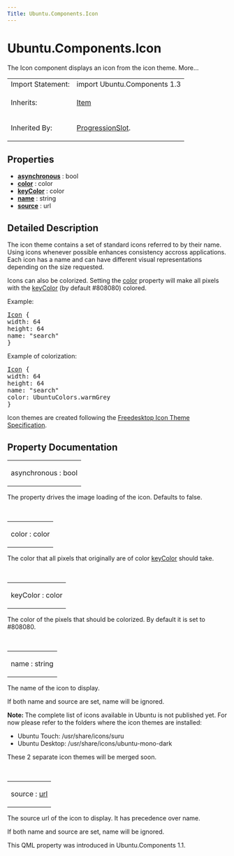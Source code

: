 ```yaml
---
Title: Ubuntu.Components.Icon
---
```


# Ubuntu.Components.Icon

<span class="subtitle"></span>
<!-- $$$Icon-brief -->
<p>The Icon component displays an icon from the icon theme. More...</p>
<!-- @@@Icon -->
<table class="alignedsummary">
<tr><td class="memItemLeft rightAlign topAlign"> Import Statement:</td><td class="memItemRight bottomAlign"> import Ubuntu.Components 1.3</td></tr><tr><td class="memItemLeft rightAlign topAlign"> Inherits:</td><td class="memItemRight bottomAlign"> <p><a href="QtQuick.Item.md">Item</a></p>
</td></tr><tr><td class="memItemLeft rightAlign topAlign"> Inherited By:</td><td class="memItemRight bottomAlign"> <p><a href="Ubuntu.Components.ProgressionSlot.md">ProgressionSlot</a>.</p>
</td></tr></table><ul>
</ul>
<h2 id="properties">Properties</h2>
<ul>
<li class="fn"><b><b><a href="#asynchronous-prop">asynchronous</a></b></b> : bool</li>
<li class="fn"><b><b><a href="#color-prop">color</a></b></b> : color</li>
<li class="fn"><b><b><a href="#keyColor-prop">keyColor</a></b></b> : color</li>
<li class="fn"><b><b><a href="#name-prop">name</a></b></b> : string</li>
<li class="fn"><b><b><a href="#source-prop">source</a></b></b> : url</li>
</ul>
<!-- $$$Icon-description -->
<h2 id="details">Detailed Description</h2>
</p>
<p>The icon theme contains a set of standard icons referred to by their name. Using icons whenever possible enhances consistency accross applications. Each icon has a name and can have different visual representations depending on the size requested.</p>
<p>Icons can also be colorized. Setting the <a href="#color-prop">color</a> property will make all pixels with the <a href="#keyColor-prop">keyColor</a> (by default #808080) colored.</p>
<p>Example:</p>
<pre class="qml"><span class="type"><a href="index.html">Icon</a></span> {
<span class="name">width</span>: <span class="number">64</span>
<span class="name">height</span>: <span class="number">64</span>
<span class="name">name</span>: <span class="string">&quot;search&quot;</span>
}</pre>
<p>Example of colorization:</p>
<pre class="qml"><span class="type"><a href="index.html">Icon</a></span> {
<span class="name">width</span>: <span class="number">64</span>
<span class="name">height</span>: <span class="number">64</span>
<span class="name">name</span>: <span class="string">&quot;search&quot;</span>
<span class="name">color</span>: <span class="name">UbuntuColors</span>.<span class="name">warmGrey</span>
}</pre>
<p>Icon themes are created following the <a href="http://standards.freedesktop.org/icon-theme-spec/icon-theme-spec-latest.html">Freedesktop Icon Theme Specification</a>.</p>
<!-- @@@Icon -->
<h2>Property Documentation</h2>
<!-- $$$asynchronous -->
<table class="qmlname"><tr valign="top" id="asynchronous-prop"><td class="tblQmlPropNode"><p><span class="name">asynchronous</span> : <span class="type">bool</span></p></td></tr></table><p>The property drives the image loading of the icon. Defaults to false.</p>
<!-- @@@asynchronous -->
<br/>
<!-- $$$color -->
<table class="qmlname"><tr valign="top" id="color-prop"><td class="tblQmlPropNode"><p><span class="name">color</span> : <span class="type">color</span></p></td></tr></table><p>The color that all pixels that originally are of color <a href="#keyColor-prop">keyColor</a> should take.</p>
<!-- @@@color -->
<br/>
<!-- $$$keyColor -->
<table class="qmlname"><tr valign="top" id="keyColor-prop"><td class="tblQmlPropNode"><p><span class="name">keyColor</span> : <span class="type">color</span></p></td></tr></table><p>The color of the pixels that should be colorized. By default it is set to #808080.</p>
<!-- @@@keyColor -->
<br/>
<!-- $$$name -->
<table class="qmlname"><tr valign="top" id="name-prop"><td class="tblQmlPropNode"><p><span class="name">name</span> : <span class="type">string</span></p></td></tr></table><p>The name of the icon to display.</p>
<p>If both name and source are set, name will be ignored.</p>
<p><b>Note: </b>The complete list of icons available in Ubuntu is not published yet. For now please refer to the folders where the icon themes are installed:</p><ul>
<li>Ubuntu Touch: /usr/share/icons/suru</li>
<li>Ubuntu Desktop: /usr/share/icons/ubuntu-mono-dark</li>
</ul>
<p>These 2 separate icon themes will be merged soon.</p>
<!-- @@@name -->
<br/>
<!-- $$$source -->
<table class="qmlname"><tr valign="top" id="source-prop"><td class="tblQmlPropNode"><p><span class="name">source</span> : <span class="type"><a href="http://doc.qt.io/qt-5/qml-url.html">url</a></span></p></td></tr></table><p>The source url of the icon to display. It has precedence over name.</p>
<p>If both name and source are set, name will be ignored.</p>
<p>This QML property was introduced in  Ubuntu.Components 1.1.</p>
<!-- @@@source -->
<br/>
